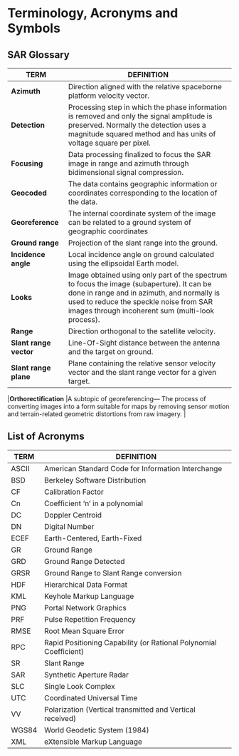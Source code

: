 # Terminology, Acronyms and Symbols


## SAR Glossary 

| TERM | DEFINITION |
|------|------------|
|**Azimuth**            |	Direction aligned with the relative spaceborne platform velocity vector. |
|**Detection**	        |Processing step in which the phase information is removed and only the signal amplitude is preserved. Normally the detection uses a magnitude squared method and has units of voltage square per pixel. |
|**Focusing**        |Data processing finalized to focus the SAR image in range and azimuth through bidimensional signal compression.|
|**Geocoded**           |The data contains geographic information or coordinates corresponding to the location of the data. |
|**Georeference**       |The internal coordinate system of the image can be related to a ground system of geographic coordinates |
|**Ground range**	    |Projection of the slant range into the ground.|
|**Incidence angle**	|Local incidence angle on ground calculated using the ellipsoidal Earth model.|
|**Looks**	            |Image obtained using only part of the spectrum to focus the image (subaperture). It can be done in range and in azimuth, and normally is used to reduce the speckle noise from SAR images through incoherent sum (multi-look process).|
|**Range**	            |Direction orthogonal to the satellite velocity. |
|**Slant range vector**	|Line-Of-Sight distance between the antenna and the target on ground.|
|**Slant range plane**	|Plane containing the relative sensor velocity vector and the slant range vector for a given target.|

|**Orthorectification** |A subtopic of georeferencing— The process of converting images into a form suitable for maps by removing sensor motion and terrain-related geometric distortions from raw imagery. |

## List of Acronyms
| TERM | DEFINITION |
|------|------------|
|ASCII|	American Standard Code for Information Interchange|
|BSD|	Berkeley Software Distribution|    
|CF|	Calibration Factor|
|Cn|	Coefficient ‘n’ in a polynomial|
|DC|	Doppler Centroid|
|DN|	Digital Number|
|ECEF|	Earth-Centered, Earth-Fixed| 
|GR|	Ground Range|
|GRD|	Ground Range Detected|
|GRSR|	Ground Range to Slant Range conversion|
|HDF|	Hierarchical Data Format|
|KML|	Keyhole Markup Language|
|PNG|	Portal Network Graphics|
|PRF|	Pulse Repetition Frequency|
|RMSE|  Root Mean Square Error|
|RPC|	Rapid Positioning Capability (or Rational Polynomial Coefficient)|
|SR|	Slant Range|
|SAR|	Synthetic Aperture Radar|
|SLC|	Single Look Complex|
|UTC|	Coordinated Universal Time|
|VV|	Polarization (Vertical transmitted and Vertical received)|
|WGS84|	World Geodetic System (1984)|
|XML|	eXtensible Markup Language|
